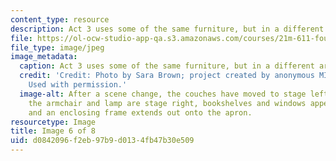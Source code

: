 ```yaml
---
content_type: resource
description: Act 3 uses some of the same furniture, but in a different arrangement.
file: https://ol-ocw-studio-app-qa.s3.amazonaws.com/courses/21m-611-foundations-of-theater-practice-fall-2009/d0842096f2eb97b9d0134fb47b30e509_IMG_0584.jpg
file_type: image/jpeg
image_metadata:
  caption: Act 3 uses some of the same furniture, but in a different arrangement.
  credit: 'Credit: Photo by Sara Brown; project created by anonymous MIT students.
    Used with permission.'
  image-alt: After a scene change, the couches have moved to stage left and center,
    the armchair and lamp are stage right, bookshelves and windows appear on the backdrop,
    and an enclosing frame extends out onto the apron.
resourcetype: Image
title: Image 6 of 8
uid: d0842096-f2eb-97b9-d013-4fb47b30e509
---
```

